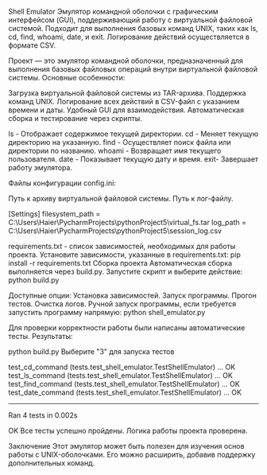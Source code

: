 
Shell Emulator
Эмулятор командной оболочки с графическим интерфейсом (GUI), поддерживающий работу с виртуальной файловой системой. Подходит для выполнения базовых команд UNIX, таких как ls, cd, find, whoami, date, и exit. Логирование действий осуществляется в формате CSV.

Проект — это эмулятор командной оболочки, предназначенный для выполнения базовых файловых операций внутри виртуальной файловой системы. Основные особенности:

Загрузка виртуальной файловой системы из TAR-архива.
Поддержка команд UNIX.
Логирование всех действий в CSV-файл с указанием времени и даты.
Удобный GUI для взаимодействия.
Автоматическая сборка и тестирование через скрипты.

ls - Отображает содержимое текущей директории.
cd - Меняет текущую директорию на указанную.
find - Осуществляет поиск файла или директории по названию.
whoami - Возвращает имя текущего пользователя.
date - Показывает текущую дату и время.
exit- Завершает работу эмулятора.

Файлы конфигурации
config.ini:

Путь к архиву виртуальной файловой системы.
Путь к лог-файлу.

[Settings]
filesystem_path = C:\Users\Haier\PycharmProjects\pythonProject5\virtual_fs.tar
log_path = C:\Users\Haier\PycharmProjects\pythonProject5\session_log.csv

requirements.txt - список зависимостей, необходимых для работы проекта.
Установите зависимости, указанные в requirements.txt: pip install -r requirements.txt
Сборка проекта
Автоматическая сборка выполняется через build.py. Запустите скрипт и выберите действие: python build.py

Доступные опции:
Установка зависимостей.
Запуск программы.
Прогон тестов.
Очистка логов.
Ручной запуск программы, если требуется запустить программу напрямую: python shell_emulator.py

Для проверки корректности работы были написаны автоматические тесты. Результаты:

python build.py
Выберите "3" для запуска тестов

test_cd_command (tests.test_shell_emulator.TestShellEmulator) ... OK
test_ls_command (tests.test_shell_emulator.TestShellEmulator) ... OK
test_find_command (tests.test_shell_emulator.TestShellEmulator) ... OK
test_date_command (tests.test_shell_emulator.TestShellEmulator) ... OK

----------------------------------------------------------------------
Ran 4 tests in 0.002s

OK
Все тесты успешно пройдены. Логика работы проекта проверена.

Заключение
Этот эмулятор может быть полезен для изучения основ работы с UNIX-оболочками. Его можно расширить, добавив поддержку дополнительных команд.
